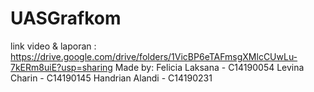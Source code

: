 # UASGrafkom
link video & laporan : https://drive.google.com/drive/folders/1VicBP6eTAFmsgXMlcCUwLu-7kERm8uiE?usp=sharing
Made by:
Felicia Laksana - C14190054
Levina Charin   - C14190145
Handrian Alandi - C14190231

